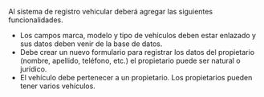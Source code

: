 Al sistema de registro vehicular deberá agregar las siguientes funcionalidades.
- Los campos marca, modelo y tipo de vehículos deben estar enlazado y sus datos deben venir de la base de datos.
- Debe crear un nuevo formulario para registrar los datos del propietario (nombre, apellido, teléfono, etc.) el propietario puede ser natural o jurídico.
- El vehículo debe pertenecer a un propietario. Los propietarios pueden tener varios vehículos.
